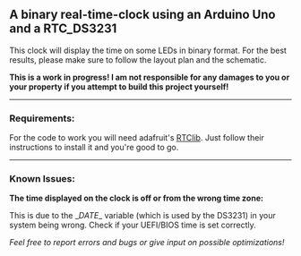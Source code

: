 ## A binary real-time-clock using an Arduino Uno and a RTC_DS3231

This clock will display the time on some LEDs in binary format.
For the best results, please make sure to follow the layout plan and the schematic.

__This is a work in progress! I am not responsible for any damages to you or your property if you attempt to build this project yourself!__

____

### Requirements:
For the code to work you will need adafruit's [RTClib](https://github.com/adafruit/RTClib). Just follow their instructions to install it and you're good to go.

___

### Known Issues:
__The time displayed on the clock is off or from the wrong time zone:__

This is due to the \__DATE__ variable (which is used by the DS3231) in your system being wrong. Check if your UEFI/BIOS time is set correctly.

_Feel free to report errors and bugs or give input on possible optimizations!_
